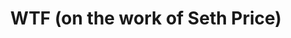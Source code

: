 ---
ee_id: '4358'
site: '1'
type: '2'
url: 2016-060-wtf
title: WTF (on the work of Seth Price)
year: '2016'
display_year: '2016'
medium: Essay
dims: ''
pitch: 'Short essay on Seth Prices wrk, published in Seth Price: Social Synthetic
  :)'
ps: ''
live_url: ''
related: ''
youtube: ''
related_code: ''
imgs: WTF-2016-060-database-ih--IjMz.jpg
subheading: ''
download: wtf-2016-060-digital-master-ih.pdf
add_credit: ''
commission: ''
layout: things-i-made
---
